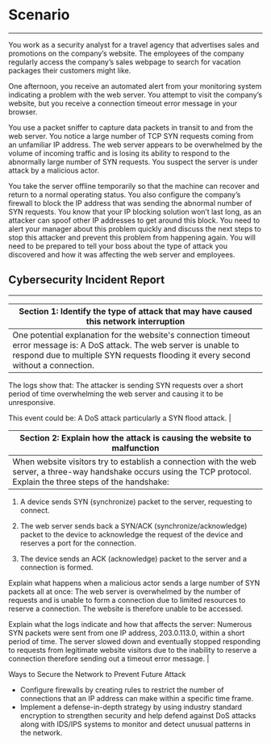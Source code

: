 # Scenario
---
You work as a security analyst for a travel agency that advertises sales and promotions on the company’s website. The employees of the company regularly access the company’s sales webpage to search for vacation packages their customers might like.

One afternoon, you receive an automated alert from your monitoring system indicating a problem with the web server. You attempt to visit the company’s website, but you receive a connection timeout error message in your browser.

You use a packet sniffer to capture data packets in transit to and from the web server. You notice a large number of TCP SYN requests coming from an unfamiliar IP address. The web server appears to be overwhelmed by the volume of incoming traffic and is losing its ability to respond to the abnormally large number of SYN requests. You suspect the server is under attack by a malicious actor. 

You take the server offline temporarily so that the machine can recover and return to a normal operating status. You also configure the company’s firewall to block the IP address that was sending the abnormal number of SYN requests. You know that your IP blocking solution won’t last long, as an attacker can spoof other IP addresses to get around this block. You need to alert your manager about this problem quickly and discuss the next steps to stop this attacker and prevent this problem from happening again. You will need to be prepared to tell your boss about the type of attack you discovered and how it was affecting the web server and employees.

## Cybersecurity Incident Report
---
| Section 1: Identify the type of attack that may have caused this network interruption |
| ----- |
| One potential explanation for the website's connection timeout error message is: A DoS attack. The web server is unable to respond due to multiple SYN requests flooding it every second without a connection.

The logs show that: The attacker is sending SYN requests over a short period of time overwhelming the web server and causing it to be unresponsive.

This event could be: A DoS attack particularly a SYN flood attack.
 |

 | Section 2: Explain how the attack is causing the website to malfunction |
 | ----- |
 | When website visitors try to establish a connection with the web server, a three-way handshake occurs using the TCP protocol. Explain the three steps of the handshake:
1. A device sends SYN (synchronize) packet to the server, requesting to connect.

2. The web server sends back a SYN/ACK (synchronize/acknowledge) packet to the device to acknowledge the request of the device and reserves a port for the connection.

3. The device sends an ACK (acknowledge) packet to the server and a connection is formed.

Explain what happens when a malicious actor sends a large number of SYN packets all at once: The web server is overwhelmed by the number of requests and is unable to form a connection due to limited resources to reserve a connection. The website is therefore unable to be accessed.

Explain what the logs indicate and how that affects the server: Numerous SYN packets were sent from one IP address, 203.0.113.0, within a short period of time. The server slowed down and eventually stopped responding to requests from legitimate website visitors due to the inability to reserve a connection therefore sending out a timeout error message.
 |

Ways to Secure the Network to Prevent Future Attack
- Configure firewalls by creating rules to restrict the number of connections that an IP address can make within a specific time frame.
- Implement a defense-in-depth strategy by using industry standard encryption to strengthen security and help defend against DoS attacks along with IDS/IPS systems to monitor and detect unusual patterns in the network.
